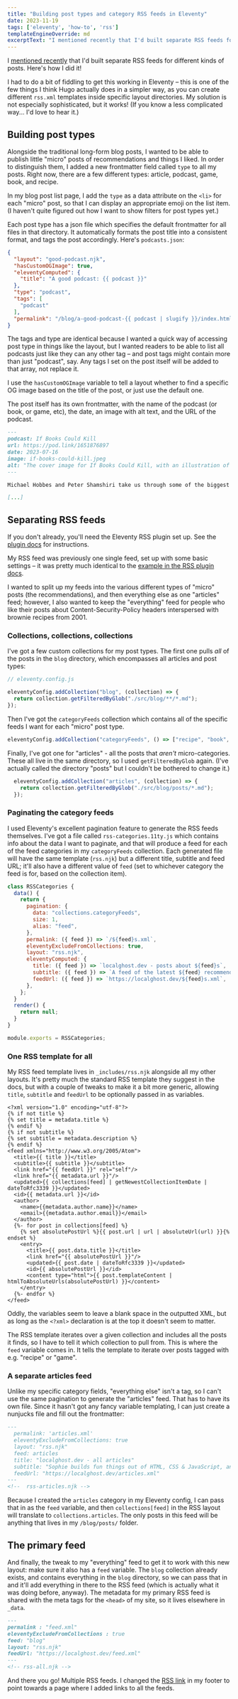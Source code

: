 ```yaml
---
title: "Building post types and category RSS feeds in Eleventy"
date: 2023-11-19
tags: ['eleventy', 'how-to', 'rss']
templateEngineOverride: md
excerptText: "I mentioned recently that I'd built separate RSS feeds for different kinds of posts. Here's how I did it!"
---
```


I [mentioned recently](/blog/introducing-separate-category-rss-feeds/) that I'd built separate RSS feeds for different kinds of posts. Here's how I did it!<!--more-->

I had to do a bit of fiddling to get this working in Eleventy &ndash; this is one of the few things I think Hugo actually does in a simpler way, as you can create different `rss.xml` templates inside specific layout directories. My solution is not especially sophisticated, but it works! (If you know a less complicated way... I'd love to hear it.)

## Building post types

Alongside the traditional long-form blog posts, I wanted to be able to publish little "micro" posts of recommendations and things I liked. In order to distinguish them, I added a new frontmatter field called `type` to all my posts. Right now, there are a few different types: article, podcast, game, book, and recipe. 

In my blog post list page, I add the `type` as a data attribute on the `<li>` for each "micro" post, so that I can display an appropriate emoji on the list item. (I haven't quite figured out how I want to show filters for post types yet.)

Each post type has a json file which specifies the default frontmatter for all files in that directory. It automatically formats the post title into a consistent format, and tags the post accordingly. Here's `podcasts.json`:

```json
{
  "layout": "good-podcast.njk",
  "hasCustomOGImage": true,
  "eleventyComputed": {
    "title": "A good podcast: {{ podcast }}"
  },
  "type": "podcast",
  "tags": [
    "podcast"
  ],
  "permalink": "/blog/a-good-podcast-{{ podcast | slugify }}/index.html"
}
```

The tags and type are identical because I wanted a quick way of accessing post type in things like the layout, but I wanted readers to be able to list all podcasts just like they can any other tag &ndash; and post tags might contain more than just "podcast", say. Any tags I set on the post itself will be added to that array, not replace it. 

I use the `hasCustomOGImage` variable to tell a layout whether to find a specific OG image based on the title of the post, or just use the default one.

The post itself has its own frontmatter, with the name of the podcast (or book, or game, etc), the date, an image with alt text, and the URL of the podcast.

```md
---
podcast: If Books Could Kill
url: https://pod.link/1651876897
date: 2023-07-16
image: if-books-could-kill.jpeg
alt: "The cover image for If Books Could Kill, with an illustration of a bleeding book" 
---

Michael Hobbes and Peter Shamshiri take us through some of the biggest "self-help"/pseudoscience books from the last few decades and deservedly tear them apart.

[...]
```

## Separating RSS feeds
If you don't already, you'll need the Eleventy RSS plugin set up. See the [plugin docs](https://www.11ty.dev/docs/plugins/rss/) for instructions.

My RSS feed was previously one single feed, set up with some basic settings &ndash; it was pretty much identical to the [example in the RSS plugin docs](https://www.11ty.dev/docs/plugins/rss/#sample-feed-templates). 

I wanted to split up my feeds into the various different types of "micro" posts (the recommendations), and then everything else as one "articles" feed; however, I also wanted to keep the "everything" feed for people who like their posts about Content-Security-Policy headers interspersed with brownie recipes from 2001. 

### Collections, collections, collections 
I've got a few custom collections for my post types. The first one pulls *all* of the posts in the `blog` directory, which encompasses all articles and post types:

```js
// eleventy.config.js

eleventyConfig.addCollection("blog", (collection) => {
  return collection.getFilteredByGlob("./src/blog/**/*.md");
});
```

Then I've got the `categoryFeeds` collection which contains all of the specific feeds I want for each "micro" post type. 

```js
eleventyConfig.addCollection("categoryFeeds", () => ["recipe", "book", "game", "podcast"]);
```

Finally, I've got one for "articles" - all the posts that *aren't* micro-categories. These all live in the same directory, so I used `getFilteredByGlob` again. (I've actually called the directory "posts" but I couldn't be bothered to change it.)

```js
  eleventyConfig.addCollection("articles", (collection) => {
    return collection.getFilteredByGlob("./src/blog/posts/*.md");
  });
```


### Paginating the category feeds

I used Eleventy's excellent pagination feature to generate the RSS feeds themselves. I've got a file called `rss-categories.11ty.js` which contains info about the data I want to paginate, and that will produce a feed for each of the feed categories in my `categoryFeeds` collection. Each generated file will have the same template (`rss.njk`) but a different title, subtitle and feed URL; it'll also have a different value of `feed` (set to whichever category the feed is for, based on the collection item).

```js
class RSSCategories {
  data() {
    return {
      pagination: {
        data: "collections.categoryFeeds",
        size: 1,
        alias: "feed",
      },
      permalink: ({ feed }) => `/${feed}s.xml`,
      eleventyExcludeFromCollections: true,
      layout: "rss.njk",
      eleventyComputed: {
        title: ({ feed }) => `localghost.dev - posts about ${feed}s`,
        subtitle: ({ feed }) => `A feed of the latest ${feed} recommendations from localghost.dev`,
        feedUrl: ({ feed }) => `https://localghost.dev/${feed}s.xml`,
      },
    };
  }
  render() {
    return null;
  }
}

module.exports = RSSCategories;
```

### One RSS template for all

My RSS feed template lives in `_includes/rss.njk` alongside all my other layouts. It's pretty much the standard RSS template they suggest in the docs, but with a couple of tweaks to make it a bit more generic, allowing `title`, `subtitle` and `feedUrl` to be optionally passed in as variables. 

```njk
<?xml version="1.0" encoding="utf-8"?>
{% if not title %}
{% set title = metadata.title %}
{% endif %}
{% if not subtitle %}
{% set subtitle = metadata.description %}
{% endif %}
<feed xmlns="http://www.w3.org/2005/Atom">
  <title>{{ title }}</title>
  <subtitle>{{ subtitle }}</subtitle>
  <link href="{{ feedUrl }}" rel="self"/>
  <link href="{{ metadata.url }}"/>
  <updated>{{ collections[feed] | getNewestCollectionItemDate | dateToRfc3339 }}</updated>
  <id>{{ metadata.url }}</id>
  <author>
    <name>{{metadata.author.name}}</name>
    <email>{{metadata.author.email}}</email>
  </author>
  {%- for post in collections[feed] %}
    {% set absolutePostUrl %}{{ post.url | url | absoluteUrl(url) }}{% endset %}
    <entry>
      <title>{{ post.data.title }}</title>
      <link href="{{ absolutePostUrl }}"/>
      <updated>{{ post.date | dateToRfc3339 }}</updated>
      <id>{{ absolutePostUrl }}</id>
      <content type="html">{{ post.templateContent | htmlToAbsoluteUrls(absolutePostUrl) }}</content>
    </entry>
  {%- endfor %}
</feed>
```

Oddly, the variables seem to leave a blank space in the outputted XML, but as long as the `<?xml>` declaration is at the top it doesn't seem to matter.

The RSS template iterates over a given collection and includes all the posts it finds, so I have to tell it which collection to pull from. This is where the `feed` variable comes in. It tells the template to iterate over posts tagged with e.g. "recipe" or "game". 
 
### A separate articles feed

Unlike my specific category fields, "everything else" isn't a tag, so I can't use the same pagination to generate the "articles" feed. That has to have its own file. Since it hasn't got any fancy variable templating, I can just create a nunjucks file and fill out the frontmatter:

```md
---
  permalink: 'articles.xml'
  eleventyExcludeFromCollections: true
  layout: "rss.njk"
  feed: articles
  title: "localghost.dev - all articles"
  subtitle: "Sophie builds fun things out of HTML, CSS & JavaScript, and writes blog posts about tech and mental health. This feed excludes recommendations about books, games, podcasts, recipes, etc."
  feedUrl: "https://localghost.dev/articles.xml"
---
<!--  rss-articles.njk -->
```

Because I created the `articles` category in my Eleventy config, I can pass that in as the `feed` variable, and then `collections[feed]` in the RSS layout will translate to `collections.articles`. The only posts in this feed will be anything that lives in my `/blog/posts/` folder.

## The primary feed

And finally, the tweak to my "everything" feed to get it to work with this new layout: make sure it also has a `feed` variable. The `blog` collection already exists, and contains everything in the `blog` directory, so we can pass that in and it'll add everything in there to the RSS feed (which is actually what it was doing before, anyway).
The metadata for my primary RSS feed is shared with the meta tags for the `<head>` of my site, so it lives elsewhere in `_data`. 

```md
---
permalink : "feed.xml"
eleventyExcludeFromCollections : true
feed: "blog"
layout: "rss.njk"
feedUrl: "https://localghost.dev/feed.xml"
---
<!-- rss-all.njk -->
```

And there you go! Multiple RSS feeds. I changed the [RSS link](/rss) in my footer to point towards a page where I added links to all the feeds. 